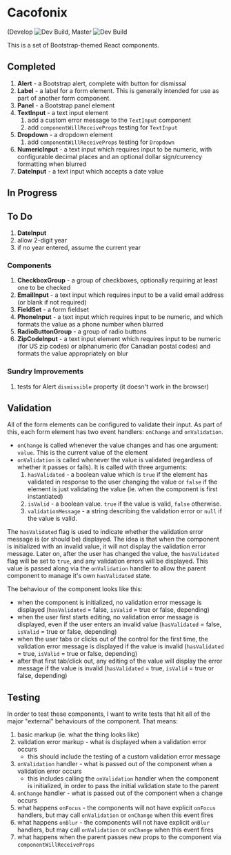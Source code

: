 Cacofonix
=========

(Develop ![Dev Build](https://travis-ci.org/Kryten0807/cacofonix.svg?branch=develop), Master ![Dev Build](https://travis-ci.org/Kryten0807/cacofonix.svg?branch=master)

This is a set of Bootstrap-themed React components.

## Completed

1. **Alert** - a Bootstrap alert, complete with button for dismissal
1. **Label** - a label for a form element. This is generally intended for use as part of another form component.
1. **Panel** - a Bootstrap panel element
1. **TextInput** - a text input element
    1. add a custom error message to the `TextInput` component
    1. add `componentWillReceiveProps` testing for `TextInput`
1. **Dropdown** - a dropdown element
    1. add `componentWillReceiveProps` testing for `Dropdown`
1. **NumericInput** - a text input which requires input to be numeric, with configurable decimal places and an optional dollar sign/currency formatting when blurred
1. **DateInput** - a text input which accepts a date value

## In Progress

## To Do

1. **DateInput**
1. allow 2-digit year
1. if no year entered, assume the current year

### Components

1. **CheckboxGroup** - a group of checkboxes, optionally requiring at least one to be checked
1. **EmailInput** - a text input which requires input to be a valid email address (or blank if not required)
1. **FieldSet** - a form fieldset
1. **PhoneInput** - a text input which requires input to be numeric, and which formats the value as a phone number when blurred
1. **RadioButtonGroup** - a group of radio buttons
1. **ZipCodeInput** - a text input element which requires input to be numeric (for US zip codes) or alphanumeric (for Canadian postal codes) and formats the value appropriately on blur

### Sundry Improvements

1. tests for Alert `dismissible` property (it doesn't work in the browser)

## Validation

All of the form elements can be configured to validate their input. As part of this, each form element has two event handlers: `onChange` and `onValidation`.

+ `onChange` is called whenever the value changes and has one argument: `value`. This is the current value of the element
+ `onValidation` is called whenever the value is validated (regardless of whether it passes or fails). It is called with three arguments:
    1. `hasValidated` - a boolean value which is `true` if the element has validated in response to the user changing the value or `false` if the element is just validating the value (ie. when the component is first instantiated)
    1. `isValid` - a boolean value. `true` if the value is valid, `false` otherwise.
    1. `validationMessage` - a string describing the validation error or `null` if the value is valid.

The `hasValidated` flag is used to indicate whether the validation error message is (or should be) displayed. The idea is that when the component is initialized with an invalid value, it will not display the validation error message. Later on, after the user has changed the value, the `hasValidated` flag will be set to `true`, and any validation errors will be displayed. This value is passed along via the `onValidation` handler to allow the parent component to manage it's own `hasValidated` state.

The behaviour of the component looks like this:

+ when the component is initialized, no validation error message is displayed (`hasValidated` = false, `isValid` = true or false, depending)
+ when the user first starts editing, no validation error message is displayed, even if the user enters an invalid value (`hasValidated` = false, `isValid` = true or false, depending)
+ when the user tabs or clicks out of the control for the first time, the validation error message is displayed if the value is invalid (`hasValidated` = true, `isValid` = true or false, depending)
+ after that first tab/click out, any editing of the value will display the error message if the value is invalid (`hasValidated` = true, `isValid` = true or false, depending)

## Testing

In order to test these components, I want to write tests that hit all of the major "external" behaviours of the component. That means:

1. basic markup (ie. what the thing looks like)
1. validation error markup - what is displayed when a validation error occurs
    + this should include the testing of a custom validation error message
1. `onValidation` handler - what is passed out of the component when a validation error occurs
    + this includes calling the `onValidation` handler when the component is initialized, in order to pass the initial validation state to the parent
1. `onChange` handler - what is passed out of the component when a change occurs
1. what happens `onFocus` - the components will not have explicit `onFocus` handlers, but may call `onValidation` or `onChange` when this event fires
1. what happens `onBlur` - the components will not have explicit `onBlur` handlers, but may call `onValidation` or `onChange` when this event fires
1. what happens when the parent passes new props to the component via `componentWillReceiveProps`
